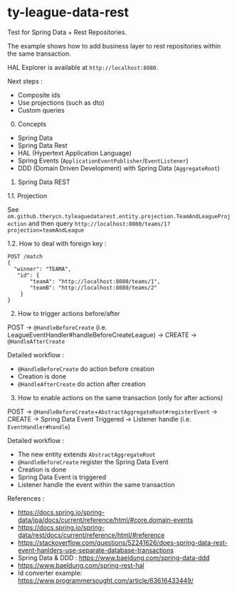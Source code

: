 # ty-league-data-rest
 
Test for Spring Data + Rest Repositories.

The example shows how to add business layer to rest repositories within the same transaction.

HAL Explorer is available at `http://localhost:8080`.

Next steps :
* Composite ids
* Use projections (such as dto)
* Custom queries

0. Concepts

- Spring Data
- Spring Data Rest
- HAL (Hypertext Application Language)
- Spring Events (`ApplicationEventPublisher`/`EventListener`)
- DDD (Domain Driven Development) with Spring Data (`AggregateRoot`)

1. Spring Data REST

1.1. Projection

See `om.github.therycn.tyleaguedatarest.entity.projection.TeamAndLeagueProjection` and then query `http://localhost:8080/teams/1?projection=teamAndLeague`

1.2. How to deal with foreign key :

```
POST /match
{
  "winner": "TEAMA",
   "id": {
       "teamA": "http://localhost:8080/teams/1", 
       "teamB": "http://localhost:8080/teams/2"
	}
}
```

2. How to trigger actions before/after

POST -> `@HandleBeforeCreate` (i.e. LeagueEventHandler#handleBeforeCreateLeague) -> CREATE -> `@HandleAfterCreate`

Detailed workflow :
- `@HandleBeforeCreate` do action before creation
- Creation is done
- `@HandleAfterCreate` do action after creation

3. How to enable actions on the same transaction (only for after actions)

POST -> `@HandleBeforeCreate`+`AbstractAggregateRoot#registerEvent` -> CREATE -> Spring Data Event Triggered -> Listener handle (i.e. `EventHandler#handle`)

Detailed workflow :
- The new entity extends `AbstractAggregateRoot`
- `@HandleBeforeCreate` register the Spring Data Event
- Creation is done
- Spring Data Event is triggered
- Listener handle the event within the same transaction

References :
* https://docs.spring.io/spring-data/jpa/docs/current/reference/html/#core.domain-events
* https://docs.spring.io/spring-data/rest/docs/current/reference/html/#reference
* https://stackoverflow.com/questions/52241626/does-spring-data-rest-event-hanlders-use-separate-database-transactions
* Spring Data & DDD : https://www.baeldung.com/spring-data-ddd
* https://www.baeldung.com/spring-rest-hal
* Id converter example: https://www.programmersought.com/article/63616433449/